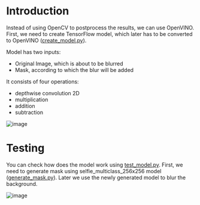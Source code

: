 # Introduction

Instead of using OpenCV to postprocess the results, we can use OpenVINO. First, we need to create TensorFlow model, which later has to be converted to OpenVINO ([create_model.py](create_model.py)). 

Model has two inputs: 
* Original Image, which is about to be blurred
* Mask, according to which the blur will be added

It consists of four operations:
* depthwise convolution 2D
* multiplication
* addition
* subtraction 

![image](https://github.com/user-attachments/assets/46009aae-c681-469f-a322-a2317c3c4253)

# Testing

You can check how does the model work using [test_model.py](test_model.py). First, we need to generate mask using selfie_multiclass_256x256 model ([generate_mask.py](generate_mask.py)). Later we use the newly generated model to blur the background. 

![image](https://github.com/user-attachments/assets/39c8b4bc-2f96-4680-a745-615f2c0c5f01)


